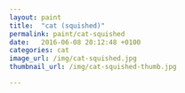 ```yaml
---
layout: paint
title:  "cat (squished)"
permalink: paint/cat-squished
date:   2016-06-08 20:12:48 +0100
categories: cat
image_url: /img/cat-squished.jpg
thumbnail_url: /img/cat-squished-thumb.jpg

---
```

